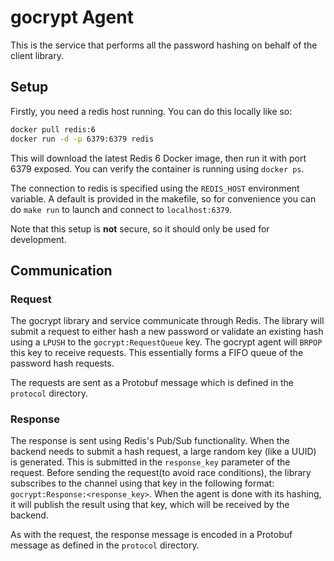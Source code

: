 # gocrypt Agent
This is the service that performs all the password hashing on behalf of the client library.

## Setup
Firstly, you need a redis host running. You can do this locally like so:

```bash
docker pull redis:6
docker run -d -p 6379:6379 redis
```

This will download the latest Redis 6 Docker image, then run it with port 6379 exposed. You can verify the container is running using `docker ps`.

The connection to redis is specified using the `REDIS_HOST` environment variable. A default is provided in the makefile, so for convenience you can do `make run` to launch and connect to `localhost:6379`.

Note that this setup is **not** secure, so it should only be used for development.

## Communication
### Request
The gocrypt library and service communicate through Redis. The library will submit a request to either hash a new password or validate an existing hash using a `LPUSH` to the `gocrypt:RequestQueue` key. The gocrypt agent will `BRPOP` this key to receive requests. This essentially forms a FIFO queue of the password hash requests.

The requests are sent as a Protobuf message which is defined in the `protocol` directory.

### Response
The response is sent using Redis's Pub/Sub functionality. When the backend needs to submit a hash request, a large random key (like a UUID) is generated. This is submitted in the `response_key` parameter of the request. Before sending the request(to avoid race conditions), the library subscribes to the channel using that key in the following format: `gocrypt:Response:<response_key>`. When the agent is done with its hashing, it will publish the result using that key, which will be received by the backend.

As with the request, the response message is encoded in a Protobuf message as defined in the `protocol` directory.
